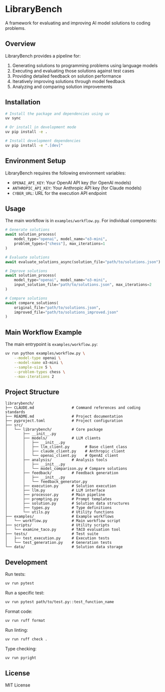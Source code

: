 # LibraryBench

A framework for evaluating and improving AI model solutions to coding problems.

## Overview

LibraryBench provides a pipeline for:

1. Generating solutions to programming problems using language models
2. Executing and evaluating those solutions against test cases
3. Providing detailed feedback on solution performance
4. Iteratively improving solutions through model feedback
5. Analyzing and comparing solution improvements

## Installation

```bash
# Install the package and dependencies using uv
uv sync

# Or install in development mode
uv pip install -e .

# Install development dependencies
uv pip install -e ".[dev]"
```

## Environment Setup

LibraryBench requires the following environment variables:

- `OPENAI_API_KEY`: Your OpenAI API key (for OpenAI models)
- `ANTHROPIC_API_KEY`: Your Anthropic API key (for Claude models)
- `CYBER_URL`: URL for the execution API endpoint

## Usage

The main workflow is in `examples/workflow.py`. For individual components:

```python
# Generate solutions
await solution_process(
    model_type="openai", model_name="o3-mini", 
    problem_types=["chess"], max_iterations=1
)

# Evaluate solutions
await evaluate_solutions_async(solution_file="path/to/solutions.json")

# Improve solutions
await solution_process(
    model_type="openai", model_name="o3-mini",
    input_solution_file="path/to/solutions.json", max_iterations=2
)

# Compare solutions
await compare_solutions(
    original_file="path/to/solutions.json",
    improved_file="path/to/solutions_improved.json"
)
```

## Main Workflow Example

The main entrypoint is `examples/workflow.py`:

```bash
uv run python examples/workflow.py \
    --model-type openai \
    --model-name o3-mini \
    --sample-size 5 \
    --problem-types chess \
    --max-iterations 2
```

## Project Structure

```
librarybench/
├── CLAUDE.md                 # Command references and coding standards
├── README.md                 # Project documentation
├── pyproject.toml            # Project configuration
├── src/
│   └── librarybench/         # Core package
│       ├── __init__.py       
│       ├── models/           # LLM clients
│       │   ├── __init__.py
│       │   ├── llm_client.py       # Base client class
│       │   ├── claude_client.py    # Anthropic client
│       │   └── openai_client.py    # OpenAI client
│       ├── analysis/         # Analysis tools
│       │   ├── __init__.py
│       │   └── model_comparison.py # Compare solutions
│       ├── feedback/         # Feedback generation
│       │   ├── __init__.py
│       │   └── feedback_generator.py
│       ├── execution.py      # Solution execution
│       ├── llm.py            # LLM interface
│       ├── processor.py      # Main pipeline
│       ├── prompting.py      # Prompt templates
│       ├── solution.py       # Solution data structures
│       ├── types.py          # Type definitions
│       └── utils.py          # Utility functions
├── examples/                 # Example workflows
│   └── workflow.py           # Main workflow script
├── scripts/                  # Utility scripts
│   └── examine_taco.py       # TACO evaluation tool
├── tests/                    # Test suite
│   ├── test_execution.py     # Execution tests
│   └── test_generation.py    # Generation tests
└── data/                     # Solution data storage
```

## Development

Run tests:
```bash
uv run pytest
```

Run a specific test:
```bash
uv run pytest path/to/test.py::test_function_name
```

Format code:
```bash
uv run ruff format
```

Run linting:
```bash
uv run ruff check .
```

Type checking:
```bash
uv run pyright
```

## License

MIT License